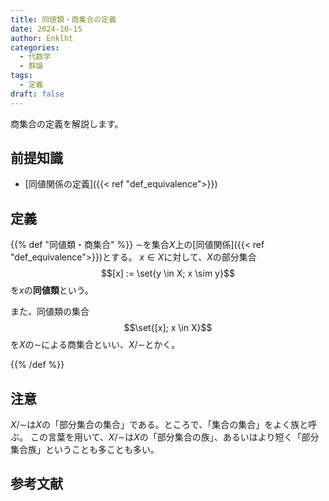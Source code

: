 ```yaml
---
title: 同値類・商集合の定義
date: 2024-10-15
author: Enklht
categories:
  - 代数学
  - 群論
tags:
  - 定義
draft: false
---
```


商集合の定義を解説します。

<!--more-->

## 前提知識

- [同値関係の定義]({{< ref "def_equivalence">}})

## 定義

{{% def "同値類・商集合" %}}
$\sim$を集合$X$上の[同値関係]({{< ref "def_equivalence">}})とする。
$x \in X$に対して、$X$の部分集合
$$[x] := \set{y \in X; x \sim y}$$
を$x$の**同値類**という。

また、同値類の集合
$$\set{[x]; x \in X}$$
を$X$の$\sim$による商集合といい、$X/\sim$とかく。

{{% /def %}}

## 注意

$X/\sim$は$X$の「部分集合の集合」である。ところで、「集合の集合」をよく族と呼ぶ。
この言葉を用いて、$X/\sim$は$X$の「部分集合の族」、あるいはより短く「部分集合族」ということも多ことも多い。

## 参考文献
